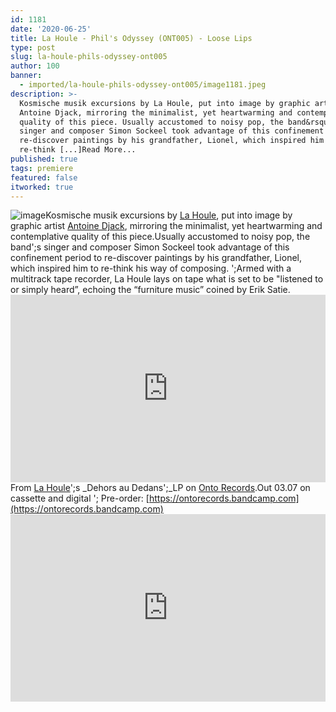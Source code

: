 ```yaml
---
id: 1181
date: '2020-06-25'
title: La Houle - Phil's Odyssey (ONT005) - Loose Lips
type: post
slug: la-houle-phils-odyssey-ont005
author: 100
banner:
  - imported/la-houle-phils-odyssey-ont005/image1181.jpeg
description: >-
  Kosmische musik excursions by La Houle, put into image by graphic artist
  Antoine Djack, mirroring the minimalist, yet heartwarming and contemplative
  quality of this piece. Usually accustomed to noisy pop, the band&rsquo;s
  singer and composer Simon Sockeel took advantage of this confinement period to
  re-discover paintings by his grandfather, Lionel, which inspired him to
  re-think [...]Read More...
published: true
tags: premiere
featured: false
itworked: true
---
```

![image](../imported/la-houle-phils-odyssey-ont005/image1181.jpeg)Kosmische musik excursions by [La Houle](https://lahouleesttonsalut.bandcamp.com/), put into image by graphic artist [Antoine Djack](https://www.instagram.com/antoine_djack/), mirroring the minimalist, yet heartwarming and contemplative quality of this piece.Usually accustomed to noisy pop, the band';s singer and composer Simon Sockeel took advantage of this confinement period to re-discover paintings by his grandfather, Lionel, which inspired him to re-think his way of composing. ';Armed with a multitrack tape recorder, La Houle lays on tape what is set to be "listened to or simply heard”, echoing the “furniture music” coined by Erik Satie.  
[](https://www.instagram.com/antoine_djack/)<iframe width='100%' height='300' scrolling='no' frameborder='no' allow='autoplay' src='https://www.youtube.com/embed/PYA62DmjrVI'></iframe>From [La Houle](https://lahouleesttonsalut.bandcamp.com/)';s _Dehors au Dedans';_LP on [Onto Records](https://ontorecords.bandcamp.com).Out 03.07 on cassette and digital '; Pre-order: [](https://ontorecords.bandcamp.com/)[https://ontorecords.bandcamp.com](https://ontorecords.bandcamp.com)<iframe width='100%' height='300' scrolling='no' frameborder='no' allow='autoplay' src='https://w.soundcloud.com/player/?url=https%3A//api.soundcloud.com/tracks/846815581&color=%23ff5500&auto_play=false&hide_related=true&show_comments=true&show_user=true&show_reposts=false&show_teaser=false'></iframe>